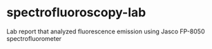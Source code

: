 # spectrofluoroscopy-lab
Lab report that analyzed fluorescence emission using Jasco FP-8050 spectrofluorometer
